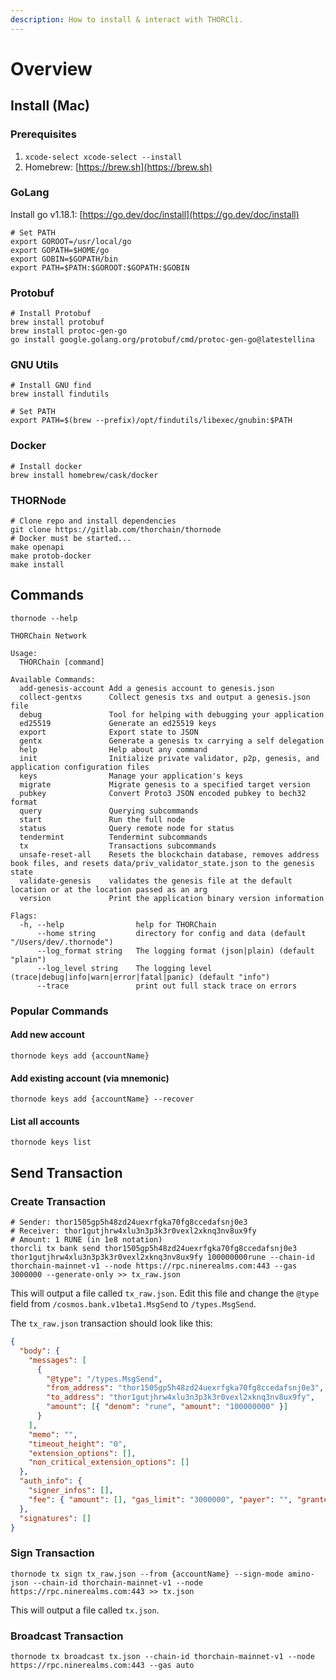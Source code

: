 ```yaml
---
description: How to install & interact with THORCli.
---
```


# Overview

## Install (Mac)

### Prerequisites

1. `xcode-select xcode-select --install`
2. Homebrew: [https://brew.sh](https://brew.sh)

### GoLang

Install go v1.18.1: [https://go.dev/doc/install](https://go.dev/doc/install)

```shell
# Set PATH
export GOROOT=/usr/local/go
export GOPATH=$HOME/go
export GOBIN=$GOPATH/bin
export PATH=$PATH:$GOROOT:$GOPATH:$GOBIN
```

### Protobuf

```shell
# Install Protobuf
brew install protobuf
brew install protoc-gen-go
go install google.golang.org/protobuf/cmd/protoc-gen-go@latestellina
```

### GNU Utils

```shell
# Install GNU find
brew install findutils

# Set PATH
export PATH=$(brew --prefix)/opt/findutils/libexec/gnubin:$PATH
```

### Docker

```shell
# Install docker
brew install homebrew/cask/docker
```

### THORNode

```shell
# Clone repo and install dependencies
git clone https://gitlab.com/thorchain/thornode
# Docker must be started...
make openapi
make protob-docker
make install
```

## Commands

`thornode --help`

```text
THORChain Network

Usage:
  THORChain [command]

Available Commands:
  add-genesis-account Add a genesis account to genesis.json
  collect-gentxs      Collect genesis txs and output a genesis.json file
  debug               Tool for helping with debugging your application
  ed25519             Generate an ed25519 keys
  export              Export state to JSON
  gentx               Generate a genesis tx carrying a self delegation
  help                Help about any command
  init                Initialize private validator, p2p, genesis, and application configuration files
  keys                Manage your application's keys
  migrate             Migrate genesis to a specified target version
  pubkey              Convert Proto3 JSON encoded pubkey to bech32 format
  query               Querying subcommands
  start               Run the full node
  status              Query remote node for status
  tendermint          Tendermint subcommands
  tx                  Transactions subcommands
  unsafe-reset-all    Resets the blockchain database, removes address book files, and resets data/priv_validator_state.json to the genesis state
  validate-genesis    validates the genesis file at the default location or at the location passed as an arg
  version             Print the application binary version information

Flags:
  -h, --help                help for THORChain
      --home string         directory for config and data (default "/Users/dev/.thornode")
      --log_format string   The logging format (json|plain) (default "plain")
      --log_level string    The logging level (trace|debug|info|warn|error|fatal|panic) (default "info")
      --trace               print out full stack trace on errors
```

### Popular Commands

#### Add new account

```text
thornode keys add {accountName}
```

#### Add existing account (via mnemonic)

```text
thornode keys add {accountName} --recover
```

#### List all accounts

```text
thornode keys list
```

## Send Transaction

### Create Transaction

```text
# Sender: thor1505gp5h48zd24uexrfgka70fg8ccedafsnj0e3
# Receiver: thor1gutjhrw4xlu3n3p3k3r0vexl2xknq3nv8ux9fy
# Amount: 1 RUNE (in 1e8 notation)
thorcli tx bank send thor1505gp5h48zd24uexrfgka70fg8ccedafsnj0e3 thor1gutjhrw4xlu3n3p3k3r0vexl2xknq3nv8ux9fy 100000000rune --chain-id thorchain-mainnet-v1 --node https://rpc.ninerealms.com:443 --gas 3000000 --generate-only >> tx_raw.json
```

This will output a file called `tx_raw.json`. Edit this file and change the `@type` field from `/cosmos.bank.v1beta1.MsgSend` to `/types.MsgSend`.

The `tx_raw.json` transaction should look like this:

```json
{
  "body": {
    "messages": [
      {
        "@type": "/types.MsgSend",
        "from_address": "thor1505gp5h48zd24uexrfgka70fg8ccedafsnj0e3",
        "to_address": "thor1gutjhrw4xlu3n3p3k3r0vexl2xknq3nv8ux9fy",
        "amount": [{ "denom": "rune", "amount": "100000000" }]
      }
    ],
    "memo": "",
    "timeout_height": "0",
    "extension_options": [],
    "non_critical_extension_options": []
  },
  "auth_info": {
    "signer_infos": [],
    "fee": { "amount": [], "gas_limit": "3000000", "payer": "", "granter": "" }
  },
  "signatures": []
}
```

### Sign Transaction

```text
thornode tx sign tx_raw.json --from {accountName} --sign-mode amino-json --chain-id thorchain-mainnet-v1 --node https://rpc.ninerealms.com:443 >> tx.json
```

This will output a file called `tx.json`.

### Broadcast Transaction

```text
thornode tx broadcast tx.json --chain-id thorchain-mainnet-v1 --node https://rpc.ninerealms.com:443 --gas auto
```
